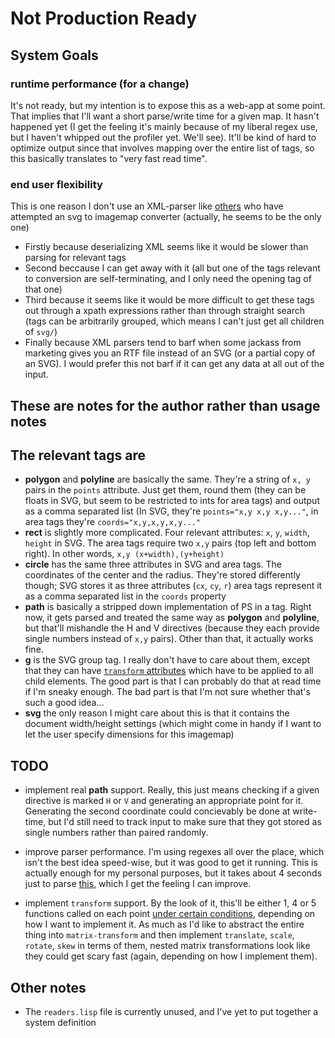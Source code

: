 Not Production Ready
====================

## System Goals

### runtime performance (for a change)
It's not ready, but my intention is to expose this as a web-app at some point. That implies that I'll want a short parse/write time for a given map. It hasn't happened yet (I get the feeling it's mainly because of my liberal regex use, but I haven't whipped out the profiler yet. We'll see). It'll be kind of hard to optimize output since that involves mapping over the entire list of tags, so this basically translates to "very fast read time".

### end user flexibility
This is one reason I don't use an XML-parser like [others](http://davidlynch.org/blog/2008/03/creating-an-image-map-from-svg/) who have attempted an svg to imagemap converter (actually, he seems to be the only one)

 - Firstly because deserializing XML seems like it would be slower than parsing for relevant tags 
 - Second beccause I can get away with it (all but one of the tags relevant to conversion are self-terminating, and I only need the opening tag of that one)
 - Third because it seems like it would be more difficult to get these tags out through a xpath expressions rather than through straight search (tags can be arbitrarily grouped, which means I can't just get all children of `svg/`)
 - Finally because XML parsers tend to barf when some jackass from marketing gives you an RTF file instead of an SVG (or a partial copy of an SVG). I would prefer this not barf if it can get any data at all out of the input.

These are notes for the author rather than usage notes
------------------------------------------------------

## The relevant tags are
 - **polygon** and **polyline** are basically the same. They're a string of `x, y` pairs in the `points` attribute. Just get them, round them (they can be floats in SVG, but seem to be restricted to ints for area tags) and output as a comma separated list (In SVG, they're `points="x,y x,y x,y..."`, in area tags they're `coords="x,y,x,y,x,y..."`
 - **rect** is slightly more complicated. Four relevant attributes: `x`, `y`, `width`, `height` in SVG. The area tags require two `x,y` pairs (top left and bottom right). In other words, `x,y (x+width),(y+height)`
 - **circle** has the same three attributes in SVG and area tags. The coordinates of the center and the radius. They're stored differently though; SVG stores it as three attributes (`cx`, `cy`, `r`) area tags represent it as a comma separated list in the `coords` property
 - **path** is basically a stripped down implementation of PS in a tag. Right now, it gets parsed and treated the same way as **polygon** and **polyline**, but that'll mishandle the H and V directives (because they each provide single numbers instead of `x,y` pairs). Other than that, it actually works fine.
 - **g** is the SVG group tag. I really don't have to care about them, except that they can have [`transform` attributes](http://apike.ca/prog_svg_transform.html) which have to be applied to all child elements. The good part is that I can probably do that at read time if I'm sneaky enough. The bad part is that I'm not sure whether that's such a good idea...
 - **svg** the only reason I might care about this is that it contains the document width/height settings (which might come in handy if I want to let the user specify dimensions for this imagemap)
 
## TODO

- implement real **path** support. Really, this just means checking if a given directive is marked `H` or `V` and generating an appropriate point for it. Generating the second coordinate could concievably be done at write-time, but I'd still need to track input to make sure that they got stored as single numbers rather than paired randomly.

- improve parser performance. I'm using regexes all over the place, which isn't the best idea speed-wise, but it was good to get it running. This is actually enough for my personal purposes, but it takes about 4 seconds just to parse [this](http://en.wikipedia.org/wiki/File:North_america98.svg), which I get the feeling I can improve.

- implement `transform` support. By the look of it, this'll be either 1, 4 or 5 functions called on each point [under certain conditions](http://www.w3.org/TR/SVG/coords.html#EstablishingANewUserSpace), depending on how I want to implement it. As much as I'd like to abstract the entire thing into `matrix-transform` and then implement `translate`, `scale`, `rotate`, `skew` in terms of them, nested matrix transformations look like they could get scary fast (again, depending on how I implement them).

## Other notes

- The `readers.lisp` file is currently unused, and I've yet to put together a system definition
